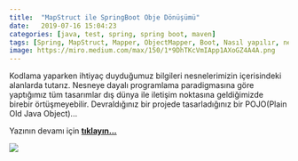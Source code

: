 ```yaml
---
title:  "MapStruct ile SpringBoot Obje Dönüşümü"
date:   2019-07-16 15:04:23
categories: [java, test, spring, spring boot, maven]
tags: [Spring, MapStruct, Mapper, ObjectMapper, Boot, Nasıl yapılır, nedir, Örnek, Nasıl, Mehmet Cem Yücel, Mehmet, Cem, Yücel, Yucel]
image: https://miro.medium.com/max/150/1*9DhTKcVmIApp1AXoGZ4A4A.png
---
```



Kodlama yaparken ihtiyaç duyduğumuz bilgileri nesnelerimizin içerisindeki alanlarda tutarız. Nesneye dayalı programlama paradigmasına göre yaptığımız tüm tasarımlar dış dünya ile iletişim noktasına geldiğimizde birebir örtüşmeyebilir. Devraldığınız bir projede tasarladığınız bir POJO(Plain Old Java Object)... 


Yazının devamı için 
<a style="font-weight:bold" href="https://medium.com/mehmetcemyucel/https-medium-com-mehmetcemyucel-mapstruct-ile-obje-donusumu-c65d697523e8?utm_source=mehmetcemyucel.com&utm_medium=refferal&utm_campaign=blog" target="_blank">tıklayın...</a>

![](https://miro.medium.com/max/800/1*9DhTKcVmIApp1AXoGZ4A4A.png)
